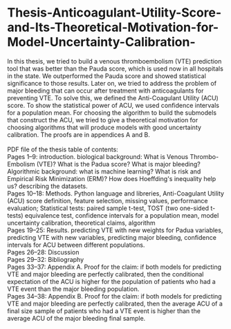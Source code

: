 # Thesis-Anticoagulant-Utility-Score-and-Its-Theoretical-Motivation-for-Model-Uncertainty-Calibration-
In this thesis, we tried to build a venous thromboembolism (VTE) prediction tool that was better than the Pauda score, which is used now in all hospitals in the state. We outperformed the Pauda score and showed statistical significance to those results. Later on, we tried to address the problem of major bleeding that can occur after treatment with anticoagulants for preventing VTE. To solve this, we defined the Anti-Coagulant Utility (ACU) score. To show the statistical power of ACU, we used confidence intervals for a population mean.
For choosing the algorithm to build the submodels that construct the ACU, we tried to give a theoretical motivation for choosing algorithms that will produce models with good uncertainty calibration. The proofs are in appendices A and B.<br />
<br />
PDF file of the thesis table of contents:<br />
Pages 1–9: introduction. biological background: What is Venous Thrombo-Embolism (VTE)? What is the Padua score? What is major bleeding? Algorithmic background: what is machine learning? What is risk and Empirical Risk Minimization (ERM)? How does Hoeffding's inequality help us? describing the datasets.<br />
Pages 10–18: Methods. Python language and libreries, Anti-Coagulant Utility (ACU) score definition, feature selection, missing values, performance evaluation; Statistical tests: paired sample t-test, TOST (two one-sided t-tests) equivalence test, confidence intervals for a population mean, model uncertainty calibration, theoretical claims, algorithm<br />
Pages 19–25: Results. predicting VTE with new weights for Padua variables, predicting VTE with new variables, predicting major bleeding, confidence intervals for ACU between different populations.<br />
Pages 26–28: Discussion<br />
Pages 29–32: Bibliography<br />
Pages 33–37: Appendix A. Proof for the claim: if both models for predicting VTE and major bleeding are perfectly calibrated, then the conditional expectation of the ACU is higher for the population of patients who had a VTE event than the major bleeding population.<br />
Pages 34–38: Appendix B. Proof for the claim: if both models for predicting VTE and major bleeding are perfectly calibrated, then the average ACU of a final size sample of patients who had a VTE event is higher than the average ACU of the major bleeding final sample.<br />
